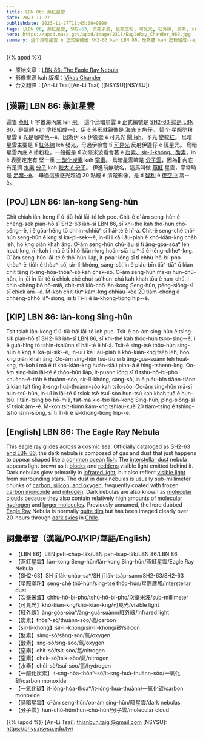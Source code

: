 ```yaml
---
title: LBN 86: 燕魟星雲
date: 2023-11-27
publishdate: 2023-11-27T11:45:00+0800
tags: [LBN 86, 燕魟星雲, SH2-63, 次毫米波, 星際塗粉, 可見光, 紅外線, 炭素, sir-lí-khóng, 酸素, 一氧化碳, 一酸化炭素, 窒素, 烏暗星雲, 分子雲, 水素]
hero: https://apod.nasa.gov/apod/image/2311/EagleRay_Chander_960.jpg
summary: 這个烏暗星雲 ê 正式編號是 SH2-63 kah LBN 86，是氣體 kah 塗粉組成--ê，伊 ê 外形就親像是海內底 ê 魚仔。
---
```


{{% apod %}}

- 原始文章：[LBN 86: The Eagle Ray Nebula](https://apod.nasa.gov/apod/ap231127.html)
- 影像來源 kah 版權：[Vikas Chander](https://www.instagram.com/vikaschanderastrophotography/)
- 台文翻譯：[An-Li Tsai][An-Li Tsai] ([NSYSU][NSYSU])

## [漢羅] LBN 86: 燕魟星雲
這隻 [燕魟][eagle ray] tī 宇宙海內底 leh [飛][glides]。
這个烏暗星雲 ê 正式編號是 [SH2-63 抑是 LBN 86][SH2-63 and LBN 86]，是氣體 kah 塗粉組成--ê，伊 ê 外形就親像是 [海底 ê 魚仔][common ocean fish]。
這个 [星際塗粉][interstellar dust] 星雲 ê 光是咖啡色--ê，因為伊 kā 伊後壁 ê 可見光 [閘 leh][blocks]、予光 [變較紅][reddens]。
烏暗星雲主要是 tī [紅外線][infrared light] leh 發光，毋過伊嘛會 tī [可見光][visible light] 反射伊邊仔 ê 恆星光。
烏暗星雲內底 ê 塗粉粒，一般攏是 tī 次毫米波看會著 ê [炭素、sir-lí-khóng、酸素][carbon, silicon, and oxygen]，in ê 表面定定有 堅一重 [一酸化炭素][carbon monoxide] kah [窒素][nitrogen]。
烏暗星雲嘛是 [分子雲][molecular clouds]，因為𪜶 內底有足濟 [水素][hydrogen] [分子][molecular] kah [較大 ê 分子][larger molecules]。
伊進前無號名，這馬叫做 [燕魟][Eagle Ray] 星雲，平常時是 [足暗--ê][quite dim]。
毋過這張感光超過 20 點鐘 ê 清楚影像，是 tī [智利][Chile] ê [夜空中][dark skies] 翕--ê。

## [POJ] LBN 86: Iàn-kong Seng-hûn
Chit chiah iàn-kong tī ú-tiū-hái lāi-té leh poe.
Chit-ê o͘-àm seng-hûn ê chèng-sek pian-hō sī SH2-63 ia̍h-sī LBN 86, sī khì-thé kah thô͘-hún cho͘-sêng--ê, i ê gōa-hêng tō chhin-chhiūⁿ sī hái-té ê hî-á.
Chit-ê seng-chè thô͘-hún seng-hûn ê kng sī ka-pi-sek--ê, in-ūi i kā i āu-piah ê khó-kiàn-kng cha̍h leh, hō͘ kng piàn khah âng.
O͘-àm seng-hûn chú-iàu sī tī âng-gōa-sòaⁿ leh hoat-kng, m̄-koh i mā ē tī khó-kiàn-kng hoán-siā i piⁿ-á ê hêng-chheⁿ-kng.
O͘-àm seng-hûn lāi-té ê thô͘-hún lia̍p, it-poaⁿ lóng sī tī chhù-hô-bí-pho khòaⁿ-ē-tio̍h ê thòaⁿ-sò͘, sir-lí-khóng, sàng-sò͘, in ê piáu-bīn tiāⁿ-tiāⁿ ū kian chi̍t têng it-sng-hòa-thòaⁿ-sò͘ kah chek-sò͘.
O͘-àm seng-hûn mā-sī hun-chú-hûn, in-ūi in lāi-té ū chiok chē chúi-sò͘ hun-chú kah khah tōa ê hun-chú.
I chìn-chêng bô hō-miâ, chit-má kiò-chò Iàn-kong Seng-hûn, pêng-siông-sî sī chiok àm--ê.
M̄-koh chit-tiuⁿ kám-kng chhiau-kòe 20 tiám-cheng ê chheng-chhó iáⁿ-siōng, sī tī Tì-lī ê iā-khong-tiong hip--ê.

## [KIP] LBN 86: Iàn-kong Sing-hûn
Tsit tsiah iàn-kong tī ú-tiū-hái lāi-té leh pue.
Tsit-ê oo-àm sing-hûn ê tsìng-sik pian-hō sī SH2-63 ia̍h-sī LBN 86, sī khì-thé kah thôo-hún tsoo-sîng--ê, i ê guā-hîng tō tshin-tshiūnn sī hái-té ê hî-á.
Tsit-ê sing-tsè thôo-hún sing-hûn ê kng sī ka-pi-sik--ê, in-uī i kā i āu-piah ê khó-kiàn-kng tsa̍h leh, hōo kng piàn khah âng.
Oo-àm sing-hûn tsú-iàu sī tī âng-guā-suànn leh huat-kng, m̄-koh i mā ē tī khó-kiàn-kng huán-siā i pinn-á ê hîng-tshenn-kng.
Oo-àm sing-hûn lāi-té ê thôo-hún lia̍p, it-puann lóng sī tī tshù-hô-bí-pho khuànn-ē-tio̍h ê thuànn-sòo, sir-lí-khóng, sàng-sò͘, in ê piáu-bīn tiānn-tiānn ū kian tsi̍t tîng it-sng-huà-thuànn-sòo kah tsik-sòo.
Oo-àm sing-hûn mā-sī hun-tsú-hûn, in-uī in lāi-té ū tsiok tsē tsuí-sòo hun-tsú kah khah tuā ê hun-tsú.
I tsìn-tsîng bô hō-miâ, tsit-má kiò-tsò Iàn-kong Sing-hûn, pîng-siông-sî sī tsiok àm--ê.
M̄-koh tsit-tiunn kám-kng tshiau-kuè 20 tiám-tsing ê tshing-tshó iánn-siōng, sī tī Tì-lī ê iā-khong-tiong hip--ê.

## [English] LBN 86: The Eagle Ray Nebula
This [eagle ray][eagle ray] [glides][glides] across a cosmic sea.
Officially cataloged as [SH2-63 and LBN 86][SH2-63 and LBN 86], the dark nebula is composed of gas and dust that just happens to appear shaped like a [common ocean fish][common ocean fish].
The [interstellar dust][interstellar dust] nebula appears light brown as it [blocks][blocks] and [reddens][reddens] visible light emitted behind it.
Dark nebulas glow primarily in [infrared light][infrared light], but also reflect [visible light][visible light] from surrounding stars.
The dust in dark nebulas is usually sub-millimeter chunks of [carbon, silicon, and oxygen][carbon, silicon, and oxygen], frequently coated with frozen [carbon monoxide][carbon monoxide] and [nitrogen][nitrogen].
Dark nebulas are also known as [molecular clouds][molecular clouds] because they also contain relatively high amounts of [molecular][molecular] [hydrogen][hydrogen] and [larger molecules][larger molecules].
Previously unnamed, the here dubbed [Eagle Ray][Eagle Ray] Nebula is normally [quite dim][quite dim] but has been imaged clearly over 20-hours through [dark skies][dark skies] in [Chile][Chile].

## 詞彙學習（漢羅/POJ/KIP/華語/English）
- 【LBN 86】LBN peh-cha̍p-la̍k/LBN peh-tsa̍p-la̍k/LBN 86/LBN 86
- 【燕魟星雲】Iàn-kong Seng-hûn/Iàn-kong Sing-hûn/燕魟星雲/Eagle Ray Nebula
- 【SH2-63】SH jī la̍k-cha̍p-saⁿ/SH jī la̍k-tsa̍p-sann/SH2-63/SH2-63
- 【星際塗粉】seng-chè thô͘-hún/sing-tsè thôo-hún/星際塵埃/interstellar dust
- 【次毫米波】chhù-hô-bí-pho/tshù-hô-bí-pho/次毫米波/sub-millimeter
- 【可見光】khó-kiàn-kng/khó-kiàn-kng/可見光/visible light
- 【紅外線】âng-gōa-sòaⁿ/âng-guā-suànn/紅外線/infrared light
- 【炭素】thòaⁿ-sò͘/thuànn-sòo/碳/carbon
- 【sir-lí-khóng】sir-lí-khóng/sir-lí-khóng/矽/silicon
- 【酸素】sàng-sò͘/sàng-sòo/氧/oxygen
- 【酸素】sng-sò͘/sng-sòo/氧/oxygen
- 【窒素】chit-sò͘/tsit-sòo/氮/nitrogen
- 【窒素】chek-sò͘/tsik-sòo/氮/nitrogen
- 【水素】chúi-sò͘/tsuí-sòo/氫/hydrogen
- 【一酸化炭素】it-sng-hòa-thòaⁿ-sò͘/it-sng-huà-thuànn-sòo/一氧化碳/carbon monoxide
- 【一氧化碳】it-ióng-hòa-thòaⁿ/it-ióng-huà-thuànn/一氧化碳/carbon monoxide
- 【烏暗星雲】o͘-àm seng-hûn/oo-àm sing-hûn/暗星雲/dark nebulas
- 【分子雲】hun-chú-hûn/hun-chú-hûn/分子雲/molecular cloud

{{% /apod %}}
[An-Li Tsai]: thianbun.taigi@gmail.com
[NSYSU]: https://phys.nsysu.edu.tw/

[copyright]: https://apod.nasa.gov/apod/fap/lib/about_apod.html#srapply
[License]: https://creativecommons.org/licenses/by/2.0/

[eagle ray]:https://en.wikipedia.org/wiki/Eagle_ray
[glides]:https://youtu.be/sHgPqrBF8bA
[SH2-63 and LBN 86]:https://www.astrobin.com/qa64zs/
[common ocean fish]:https://www.georgiaaquarium.org/animal/spotted-eagle-ray/
[interstellar dust]:https://apod.nasa.gov/apod/ap990509.html
[blocks]:https://apod.nasa.gov/apod/ap230129.html
[reddens]:http://burro.astr.cwru.edu/Academics/Astr221/StarProp/dust.html
[infrared light]:https://science.nasa.gov/ems/07_infraredwaves/
[visible light]:https://science.nasa.gov/ems/09_visiblelight/
[carbon, silicon, and oxygen]:https://apod.nasa.gov/apod/ap230108.html
[carbon monoxide]:https://earthobservatory.nasa.gov/global-maps/MOP_CO_M
[nitrogen]:https://youtu.be/qVKod6Rv6dE
[molecular clouds]:https://apod.nasa.gov/apod/ap231123.html
[molecular]:https://en.wikipedia.org/wiki/Diatomic_molecule
[hydrogen]:https://en.wikipedia.org/wiki/Hydrogen
[larger molecules]:https://apod.nasa.gov/apod/ap120821.html
[Eagle Ray]:https://youtu.be/sHgPqrBF8bA
[quite dim]:https://media.istockphoto.com/id/1326946398/photo/curious-dog-funny-pug-looking-through-binoculars.jpg?s=1024x1024&w=is&k=20&c=daD-I9x7Ukt1qUsyqChchDFUt6vaI5vfvswI3dzJCUM=
[dark skies]:https://apod.nasa.gov/apod/ap200408.html
[Chile]:https://en.wikipedia.org/wiki/Chile
